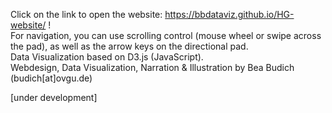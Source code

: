 Click on the link to open the website: https://bbdataviz.github.io/HG-website/ ! <br>
For navigation, you can use scrolling control (mouse wheel or swipe across the pad), as well as the arrow keys on the directional pad. <br>
Data Visualization based on D3.js (JavaScript). <br>
Webdesign, Data Visualization, Narration & Illustration by Bea Budich (budich[at]ovgu.de)

[under development]
